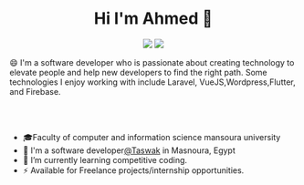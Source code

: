 <h1 align="center">Hi I'm Ahmed 👋</h1>
<p align="center">
   <a href="https://twitter.com/AhmedMosttaaffa"><img src="https://img.shields.io/badge/twitter-%231FA1F1?style=flat&logo=twitter&logoColor=white"/></a>
   <a href="https://www.linkedin.com/in/ahmed-mostafa-823b00167"><img src="https://img.shields.io/badge/linkedin-%230177B5?style=flat&logo=linkedin&logoColor=white"/></a>
 </p>
😄 I'm a software developer who is passionate about creating technology to elevate people and help new developers to find the right path. Some
technologies I enjoy working with include Laravel, VueJS,Wordpress,Flutter, and Firebase.

</br></br>
- 🎓Faculty of computer and information science mansoura university 
- 🔭 I'm a software developer[@Taswak](https://tasawk.com/) in Masnoura, Egypt 
- 🌱 I’m currently learning competitive coding. 
- ⚡ Available for Freelance projects/internship opportunities.
